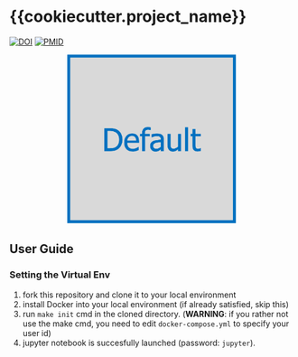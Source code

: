 # {{cookiecutter.project_name}}
[![DOI](https://img.shields.io/badge/DOI-wip-blue.svg?longCache=true)]()
[![PMID](https://img.shields.io/badge/PMID-wip-orange.svg?longCache=true)]()
<div align="center">
<img src="./logos/default.png" alt="graphical abstract" width="300" height="300" title="graphical abstract">
</div>

## User Guide
### Setting the Virtual Env
1. fork this repository and clone it to your local environment
2. install Docker into your local environment (if already satisfied, skip this)
3. run `make init` cmd in the cloned directory. (**WARNING**: if you rather not use the make cmd, you need to edit `docker-compose.yml` to specify your user id)
4. jupyter notebook is succesfully launched (password: `jupyter`).
